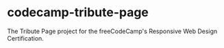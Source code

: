 # codecamp-tribute-page
The Tribute Page project for the freeCodeCamp's Responsive Web Design Certification.
